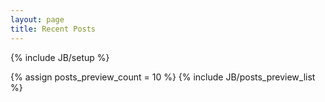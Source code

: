 ```yaml
---
layout: page
title: Recent Posts
---
```

{% include JB/setup %}

{% assign posts_preview_count = 10 %}
{% include JB/posts_preview_list %} 
